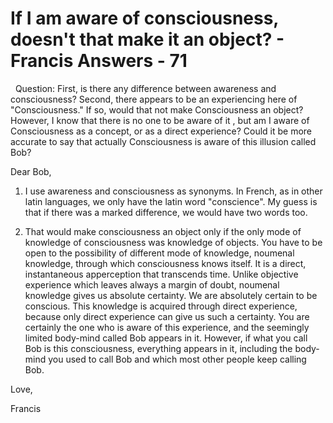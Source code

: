 # If I am aware of consciousness, doesn't that make it an object? - Francis Answers - 71

&nbsp;
Question: First, is there any difference between awareness and consciousness? Second, there appears to be an experiencing here of &quot;Consciousness.&quot; If so, would that not make Consciousness an object? However, I know that there is no one to be aware of it , but am I aware of Consciousness as a concept, or as a direct experience? Could it be more accurate to say that actually Consciousness is aware of this illusion called Bob?


Dear Bob,

1. I use awareness and consciousness as synonyms. In French, as in other latin languages, we only have the latin word &quot;conscience&quot;. My guess is that if there was a marked difference, we would have two words too.

2. That would make consciousness an object only if the only mode of knowledge of consciousness was knowledge of objects. You have to be open to the possibility of different mode of knowledge, noumenal knowledge, through which consciousness knows itself. It is a direct, instantaneous apperception that transcends time. Unlike objective experience which leaves always a margin of doubt, noumenal knowledge gives us absolute certainty. We are absolutely certain to be conscious. This knowledge is acquired through direct experience, because only direct experience can give us such a certainty. You are certainly the one who is aware of this experience, and the seemingly limited body-mind called Bob appears in it. However, if what you call Bob is this consciousness, everything appears in it, including the body-mind you used to call Bob and which most other people keep calling Bob.

Love,

Francis




